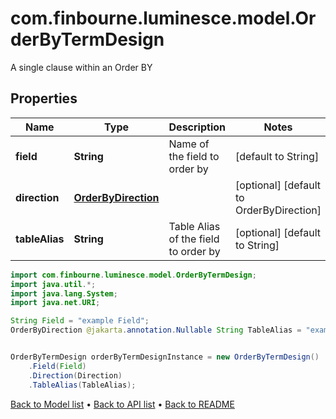 # com.finbourne.luminesce.model.OrderByTermDesign
A single clause within an Order BY

## Properties

Name | Type | Description | Notes
------------ | ------------- | ------------- | -------------
**field** | **String** | Name of the field to order by | [default to String]
**direction** | [**OrderByDirection**](OrderByDirection.md) |  | [optional] [default to OrderByDirection]
**tableAlias** | **String** | Table Alias of the field to order by | [optional] [default to String]

```java
import com.finbourne.luminesce.model.OrderByTermDesign;
import java.util.*;
import java.lang.System;
import java.net.URI;

String Field = "example Field";
OrderByDirection @jakarta.annotation.Nullable String TableAlias = "example TableAlias";


OrderByTermDesign orderByTermDesignInstance = new OrderByTermDesign()
    .Field(Field)
    .Direction(Direction)
    .TableAlias(TableAlias);
```


[Back to Model list](../README.md#documentation-for-models) &#8226; [Back to API list](../README.md#documentation-for-api-endpoints) &#8226; [Back to README](../README.md)
